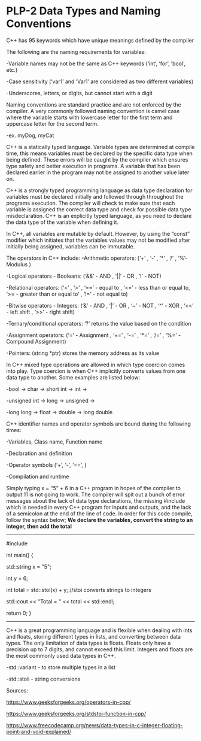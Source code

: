 # PLP-2 Data Types and Naming Conventions

C++ has 95 keywords which have unique meanings defined by the compiler


The following are the naming requirements for variables:

-Variable names may not be the same as C++ keywords (‘int’, ‘for’, ‘bool’, etc.)

-Case sensitivity (‘var1’ and ‘Var1’ are considered as two different variables)

-Underscores, letters, or digits, but cannot start with a digit

Naming conventions are standard practice and are not enforced by the compiler. A very commonly followed naming convention is camel case where the variable starts with lowercase letter for the first term and uppercase letter for the second term. 

-ex. myDog, myCat


C++ is a statically typed language. Variable types are determined at compile time, this means variables must be declared by the specific data type when being defined. These errors will be caught by the compiler which ensures type safety and better execution in programs. A variable that has been declared earlier in the program may not be assigned to another value later on. 


C++ is a strongly typed programming language as data type declaration for variables must be declared initially and followed through throughout the programs execution. The compiler will check to make sure that each variable is assigned the correct data type and check for possible data type misdeclaration. C++ is an explicitly typed language, as you need to declare the data type of the variable when defining it.


In C++, all variables are mutable by default. However, by using the “const” modifier which initiates that the variables values may not be modified after initially being assigned, variables can be immutable. 


The operators in C++ include:
-Arithmetic operators: (‘+’ , ‘-’ , ‘*’ , ‘/’ , ‘%’- Modulus )

-Logical operators - Booleans:  (‘&&’ - AND , ‘||’ - OR , ‘!’ - NOT)

-Relational operators:  (‘<’ , ‘>’ , ‘==’ - equal to , ‘<=’ - less than or equal to, ‘>= - greater than or equal to’ , ‘!=’ - not equal to)

-Bitwise operators - Integers: (‘&’ - AND , ‘|’ - OR , ‘~’ - NOT , ‘^’ - XOR , ‘<<’ - left shift , ‘>>’ - right shift)

-Ternary/conditional operators: ‘?’ returns the value based on the condition

-Assignment operators: (‘=’ - Assignment , ‘+=’ , ‘-=’ , ‘*=’ , ‘/=’ , ‘%=’ - Compound Assignment)

-Pointers: (string *ptr) stores the memory address as its value


In C++ mixed type operations are allowed in which type coercion comes into play. Type coercion is when C++ implicitly converts values from one data type to another. Some examples are listed below:

-bool -> char -> short int -> int -> 

-unsigned int -> long -> unsigned -> 

-long long -> float -> double -> long double


C++ identifier names and operator symbols are bound during the following times:

-Variables, Class name, Function name 

-Declaration and definition

-Operator symbols (‘+’, ‘-’, ‘==’, )

-Compilation and runtime 


Simply typing x = “5” + 6 in a C++ program in hopes of the compiler to output 11 is not going to work. The compiler will spit out a bunch of error messages about the lack of data type declarations, the missing #include <iostream> which is needed in every C++ program for inputs and outputs, and the lack of a semicolon at the end of the line of code. In order for this code compile, follow the syntax below; **We declare the variables, convert the string to an integer, then add the total**

*************

#include <iostream>

int main() {

std::string x = "5";

int y = 6;

int total = std::stoi(x) + y; //stoi converts strings to integers

std::cout << "Total = " << total << std::endl;


return 0;
}

*************


C++ is a great programming language and is flexible when dealing with ints and floats, storing different types in lists, and converting between data types. The only limitation of data types is floats. Floats only have a precision up to 7 digits, and cannot exceed this limit. Integers and floats are the most commonly used data types in C++.

-std::variant - to store multiple types in a list

-std::stoii - string conversions


Sources:

https://www.geeksforgeeks.org/operators-in-cpp/

https://www.geeksforgeeks.org/stdstoi-function-in-cpp/

https://www.freecodecamp.org/news/data-types-in-c-integer-floating-point-and-void-explained/

